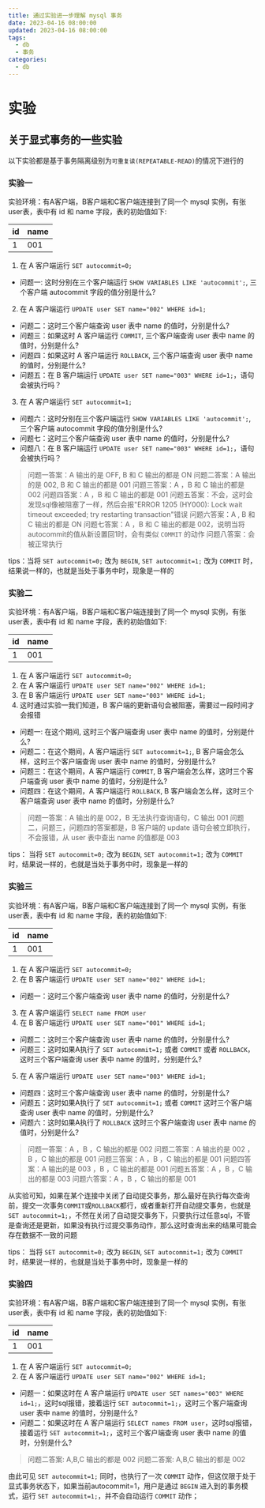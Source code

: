```yaml
---
title: 通过实验进一步理解 mysql 事务
date: 2023-04-16 08:00:00
updated: 2023-04-16 08:00:00
tags:
  - db
  - 事务
categories:
  - db
---
```

# 实验

## 关于显式事务的一些实验

以下实验都是基于事务隔离级别为`可重复读(REPEATABLE-READ)`的情况下进行的

### 实验一

实验环境：有A客户端，B客户端和C客户端连接到了同一个 mysql 实例，有张user表，表中有 id 和 name 字段，表的初始值如下:

| id | name |
| -- | ---- |
| 1  | 001  |

1. 在 A 客户端运行 `SET autocommit=0;`
  - 问题一: 这时分别在三个客户端运行 `SHOW VARIABLES LIKE 'autocommit';`, 三个客户端 autocommit 字段的值分别是什么?
2. 在 A 客户端运行 `UPDATE user SET name="002" WHERE id=1;`
  - 问题二：这时三个客户端查询 user 表中 name 的值时，分别是什么?
  - 问题三：如果这时 A 客户端运行 `COMMIT`, 三个客户端查询 user 表中 name 的值时，分别是什么?
  - 问题四：如果这时 A 客户端运行 `ROLLBACK`, 三个客户端查询 user 表中 name 的值时，分别是什么?
  - 问题五：在 B 客户端运行 `UPDATE user SET name="003" WHERE id=1;`，语句会被执行吗？
3. 在 A 客户端运行 `SET autocommit=1;`
  - 问题六：这时分别在三个客户端运行 `SHOW VARIABLES LIKE 'autocommit';`, 三个客户端 autocommit 字段的值分别是什么?
  - 问题七：这时三个客户端查询 user 表中 name 的值时，分别是什么?
  - 问题八：在 B 客户端运行 `UPDATE user SET name="003" WHERE id=1;`，语句会被执行吗？

> 问题一答案：A 输出的是 OFF, B 和 C 输出的都是 ON
> 问题二答案：A 输出的是 002, B 和 C 输出的都是 001
> 问题三答案：A ，B 和 C 输出的都是 002
> 问题四答案：A ，B 和 C 输出的都是 001
> 问题五答案：不会，这时会发现sql像被阻塞了一样，然后会报"ERROR 1205 (HY000): Lock wait timeout exceeded; try restarting transaction"错误
> 问题六答案：A , B 和 C 输出的都是 ON
> 问题七答案：A ，B 和 C 输出的都是 002，说明当将autocommit的值从新设置回1时，会有类似 `COMMIT` 的动作
> 问题八答案：会被正常执行

tips：当将 `SET autocommit=0;` 改为 `BEGIN`, `SET autocommit=1;` 改为 `COMMIT` 时，结果说一样的，也就是当处于事务中时，现象是一样的

### 实验二

实验环境：有A客户端，B客户端和C客户端连接到了同一个 mysql 实例，有张user表，表中有 id 和 name 字段，表的初始值如下:

| id | name |
| -- | ---- |
| 1  | 001  |

1. 在 A 客户端运行 `SET autocommit=0;`
2. 在 A 客户端运行 `UPDATE user SET name="002" WHERE id=1;`
3. 在 B 客户端运行 `UPDATE user SET name="003" WHERE id=1;`
4. 这时通过实验一我们知道，B 客户端的更新语句会被阻塞，需要过一段时间才会报错
  - 问题一: 在这个期间, 这时三个客户端查询 user 表中 name 的值时，分别是什么?
  - 问题二：在这个期间，A 客户端运行 `SET autocommit=1;`, B 客户端会怎么样，这时三个客户端查询 user 表中 name 的值时，分别是什么?
  - 问题三：在这个期间，A 客户端运行 `COMMIT`, B 客户端会怎么样，这时三个客户端查询 user 表中 name 的值时，分别是什么?
  - 问题四：在这个期间，A 客户端运行 `ROLLBACK`, B 客户端会怎么样，这时三个客户端查询 user 表中 name 的值时，分别是什么?

> 问题一答案：A 输出的是 002，B 无法执行查询语句，C 输出 001
> 问题二，问题三，问题四的答案都是，B 客户端的 update 语句会被立即执行，不会报错，从 user 表中查出 name 的值都是 003

tips： 当将 `SET autocommit=0;` 改为 `BEGIN`, `SET autocommit=1;` 改为 `COMMIT` 时，结果说一样的，也就是当处于事务中时，现象是一样的

### 实验三

实验环境：有A客户端，B客户端和C客户端连接到了同一个 mysql 实例，有张user表，表中有 id 和 name 字段，表的初始值如下:

| id | name |
| -- | ---- |
| 1  | 001  |

1. 在 A 客户端运行 `SET autocommit=0;`
2. 在 B 客户端运行 `UPDATE user SET name="002" WHERE id=1;`
  - 问题一：这时三个客户端查询 user 表中 name 的值时，分别是什么?
3. 在 A 客户端运行 `SELECT name FROM user`
4. 在 B 客户端运行 `UPDATE user SET name="001" WHERE id=1;`
  - 问题二：这时三个客户端查询 user 表中 name 的值时，分别是什么?
  - 问题三：这时如果A执行了 `SET autocommit=1;` 或者 `COMMIT` 或者 `ROLLBACK`， 这时三个客户端查询 user 表中 name 的值时，分别是什么?
5. 在 A 客户端运行 `UPDATE user SET name="003" WHERE id=1;`
  - 问题四：这时三个客户端查询 user 表中 name 的值时，分别是什么?
  - 问题五：这时如果A执行了 `SET autocommit=1;` 或者 `COMMIT` 这时三个客户端查询 user 表中 name 的值时，分别是什么?
  - 问题六：这时如果A执行了 `ROLLBACK` 这时三个客户端查询 user 表中 name 的值时，分别是什么?


> 问题一答案：A ，B ，C 输出的都是 002
> 问题二答案：A 输出的是 002 ，B ，C 输出的都是 001
> 问题三答案：A ，B ，C 输出的都是 001
> 问题四答案：A 输出的是 003 ，B ，C 输出的都是 001
> 问题五答案：A ，B ，C 输出的都是 003
> 问题六答案：A ，B ，C 输出的都是 001

从实验可知，如果在某个连接中关闭了自动提交事务，那么最好在执行每次查询前，提交一次事务`COMMIT`或`ROLLBACK`都行，或者重新打开自动提交事务，也就是`SET autocommit=1;`，不然在关闭了自动提交事务下，只要执行过任意sql，不管是查询还是更新，如果没有执行过提交事务动作，那么这时查询出来的结果可能会存在数据不一致的问题

tips： 当将 `SET autocommit=0;` 改为 `BEGIN`, `SET autocommit=1;` 改为 `COMMIT` 时，结果说一样的，也就是当处于事务中时，现象是一样的

### 实验四

实验环境：有A客户端，B客户端和C客户端连接到了同一个 mysql 实例，有张user表，表中有 id 和 name 字段，表的初始值如下:

| id | name |
| -- | ---- |
| 1  | 001  |


1. 在 A 客户端运行 `SET autocommit=0;`
2. 在 A 客户端运行 `UPDATE user SET name="002" WHERE id=1;`
  - 问题一：如果这时在 A 客户端运行 `UPDATE user SET names="003" WHERE id=1;`，这时sql报错，接着运行 `SET autocommit=1;`，这时三个客户端查询 user 表中 name 的值时，分别是什么?
  - 问题二：如果这时在 A 客户端运行 `SELECT names FROM user`，这时sql报错，接着运行 `SET autocommit=1;`，这时三个客户端查询 user 表中 name 的值时，分别是什么?


> 问题二答案: A,B,C  输出的都是 002
> 问题二答案: A,B,C  输出的都是 002

由此可见 `SET autocommit=1;` 同时，也执行了一次 `COMMIT` 动作，但这仅限于处于显式事务状态下，如果当前autocommit=1，用户是通过 `BEGIN` 进入到的事务模式，运行 `SET autocommit=1;`，并不会自动运行 `COMMIT` 动作；

